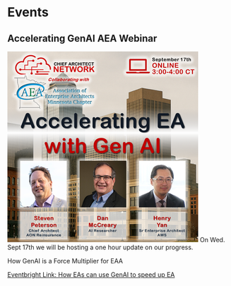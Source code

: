 # Events

## Accelerating GenAI AEA Webinar

![](./img/sep-17th-webinar.png)
On Wed. Sept 17th we will be hosting a one hour update on our progress.

How GenAI is a Force Multiplier for EAA

[Eventbright Link: How EAs can use GenAI to speed up EA](https://www.eventbrite.com/e/how-eas-can-use-genai-to-speed-up-ea-registration-1623883632659?aff=canet)